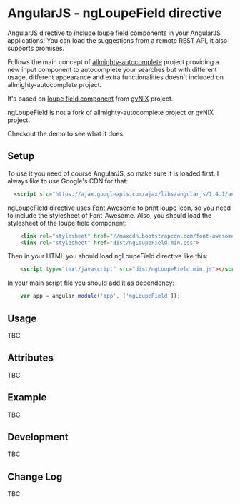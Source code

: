# AngularJS - ngLoupeField directive

AngularJS directive to include loupe field components in your AngularJS applications! You can load the suggestions from a remote REST API, it also supports promises.

Follows the main concept of [allmighty-autocomplete](https://github.com/JustGoscha/allmighty-autocomplete) project providing a new input component to autocomplete your searches 
but with different usage, different appearance and extra functionalities doesn't included on allmighty-autocomplete project.

It's based on [loupe field component](https://github.com/DISID/gvnix-samples/tree/master/quickstart-app#loupe-fields) from [gvNIX](https://github.com/gvSIGAssociation/gvnix) project.

ngLoupeField is not a fork of allmighty-autocomplete project or gvNIX project.

Checkout the demo to see what it does.

## Setup

To use it you need of course AngularJS, so make sure it is loaded first. I always like to use Google's CDN for that:

```html
  <script src="https://ajax.googleapis.com/ajax/libs/angularjs/1.4.1/angular.min.js"></script>
```

ngLoupeField directive uses [Font Awesome](http://fortawesome.github.io/Font-Awesome/) to print loupe icon, so
you need to include the stylesheet of Font-Awesome. Also, you should load the stylesheet of the loupe field component:

```html
	<link rel="stylesheet" href="//maxcdn.bootstrapcdn.com/font-awesome/4.3.0/css/font-awesome.min.css">
	<link rel="stylesheet" href="dist/ngLoupeField.min.css">
```

Then in your HTML you should load ngLoupeField directive like this:

```html
	<script type="text/javascript" src="dist/ngLoupeField.min.js"></script>
```

In your main script file you should add it as dependency:

```javascript
	var app = angular.module('app', ['ngLoupeField']);
```

## Usage

TBC

## Attributes

TBC 

## Example

TBC

## Development

TBC

## Change Log

TBC
